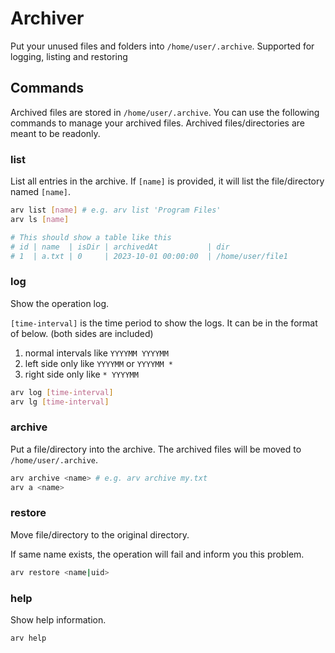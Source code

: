 # Archiver

Put your unused files and folders into `/home/user/.archive`. Supported for logging, listing and restoring

## Commands

Archived files are stored in `/home/user/.archive`. You can use the following commands to manage your archived files.
Archived files/directories are meant to be readonly.

### list

List all entries in the archive. If `[name]` is provided, it will list the file/directory named `[name]`.

```bash
arv list [name] # e.g. arv list 'Program Files'
arv ls [name]

# This should show a table like this
# id | name  | isDir | archivedAt           | dir
# 1  | a.txt | 0     | 2023-10-01 00:00:00  | /home/user/file1
```

### log

Show the operation log.

`[time-interval]` is the time period to show the logs. It can be in the format of below. (both sides are included)

1. normal intervals like `YYYYMM YYYYMM`
2. left side only like `YYYYMM` or `YYYYMM *`
3. right side only like `* YYYYMM`

```bash
arv log [time-interval]
arv lg [time-interval]
```

### archive

Put a file/directory into the archive. The archived files will be moved to `/home/user/.archive`.

```bash
arv archive <name> # e.g. arv archive my.txt
arv a <name>
```

### restore

Move file/directory to the original directory.

If same name exists, the operation will fail and inform you this problem.

```bash
arv restore <name|uid>
```

### help

Show help information.

```bash
arv help
```
